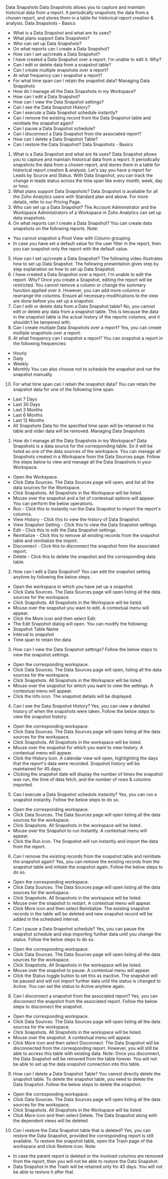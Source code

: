 Data Snapshots
Data Snapshots allows you to capture and maintain historical data from a report. It periodically snapshots the data from a chosen report, and stores them in a table for historical report creation & analysis.
Data Snapshots - Basics
- What is a Data Snapshot and what are its uses?
- What plans support Data Snapshots?
- Who can set up Data Snapshots?
- On what reports can I create a Data Snapshot?
- How can I set up/create a Data Snapshot?
- I have created a Data Snapshot over a report. I'm unable to edit it. Why?
- Can I edit or delete data from a snapshot table?
- Can I create multiple snapshots over a report?
- At what frequency can I snapshot a report?
- For what time span can I retain the snapshot data?
Managing Data Snapshots
- How do I manage all the Data Snapshots in my Workspace?
- How can I edit a Data Snapshot?
- How can I view the Data Snapshot settings?
- Can I see the Data Snapshot History?
- Can I execute a Data Snapshot schedule instantly?
- Can I remove the existing record from the Data Snapshot table and reinitiate the snapshot again?
- Can I pause a Data Snapshot schedule?
- Can I disconnect a Data Snapshot from the associated report?
- How can I delete a Data Snapshot Table?
- Can I restore the Data Snapshot?
Data Snapshots - Basics
1. What is a Data Snapshot and what are its uses?
Data Snapshot allows you to capture and maintain historical data from a report. It periodically snapshots the data from a chosen report, and stores them in a table for historical report creation & analysis. Let's say you have a report for Leads by Source and Status. With Data Snapshot, you can track the change in leads status across the time span like every month, week, day or hour.
2. What plans support Data Snapshots?
Data Snapshot is available for all the Zoho Analytics users with Standard plan and above. For more details, refer to our Pricing Page.
3. Who can set up a Data Snapshot?
The Account Administrator and the Workspace Administrators of a Workspace in Zoho Analytics can set up data snapshots.
4. On what reports can I create a Data Snapshot?
You can create data snapshots on the following reports.
Note:
- You cannot snapshot a Pivot View with Column grouping.
- In case you have set a default value for the user filter in the report, then you can snapshot only the report with the default value.
5. How can I set up/create a Data Snapshot?
The following video illustrates how to set up Data Snapshot.
The following presentation gives step by step explanation on how to set up Data Snapshot.
6. I have created a Data Snapshot over a report. I'm unable to edit the report. Why?
Once you create a Snapshot, editing the report will be restricted. You cannot remove a column or change the summary function applied over it. However, you can add more columns or rearrange the columns. Ensure all necessary modifications to the view are done before you set up a snapshot.
7. Can I edit or delete data from a Data Snapshot table?
No, you cannot edit or delete any data from a snapshot table. This is because the data in the snapshot table is the actual history of the reports columns, and it shouldn't be tampered with.
8. Can I create multiple Data Snapshots over a report?
Yes, you can create multiple snapshots over a report.
9. At what frequency can I snapshot a report?
You can snapshot a report in the following frequencies:
- Hourly
- Daily
- Weekly
- Monthly
You can also choose not to schedule the snapshot and run the snapshot manually.
10. For what time span can I retain the snapshot data?
You can retain the snapshot data for one of the following time span:
- Last 7 Days
- Last 30 Days
- Last 3 Months
- Last 6 Months
- Last 12 Months
- All Snapshots
Data for the specified time span will be retained in the table and older data will be removed.
Managing Data Snapshots
1. How do I manage all the Data Snapshots in my Workspace?
Data Snapshots is a data source for the corresponding table. So it will be listed as one of the data sources of the workspace. You can manage all Snapshots created in a Workspace from the Data Sources page.
Follow the steps below to view and manage all the Data Snapshots in your Workspace.
- Open the Workspace.
- Click Data Sources. The Data Sources page will open, and list all the data sources for the Workspace.
- Click Snapshots. All Snapshots in the Workspace will be listed.
- Mouse over the snapshot and a list of contextual options will appear. You can perform the below operations.
- Run - Click this to instantly run the Data Snapshot to import the report's columns.
- View History - Click this to view the history of Data Snapshot.
- View Snapshot Setting - Click this to view the Data Snapshot settings.
- Edit - Click this to edit the Data Snapshot settings.
- Reinitialize - Click this to remove all existing records from the snapshot table and reinitialize the import.
- Disconnect - Click this to disconnect the snapshot from the associated report.
- Delete - Click this to delete the snapshot and the corresponding data table.
2. How can I edit a Data Snapshot?
You can edit the snapshot setting anytime by following the below steps.
- Open the workspace in which you have set up a snapshot.
- Click Data Sources. The Data Sources page will open listing all the data sources for the workspace.
- Click Snapshots. All Snapshots in the Workspace will be listed.
- Mouse over the snapshot you want to edit. A contextual menu will appear.
- Click the More icon and then select Edit.
- The Edit Snapshot dialog will open. You can modify the following:
- Snapshot Table Name
- Interval to snapshot
- Time span to retain the data
3. How can I view the Data Snapshot settings?
Follow the below steps to view the snapshot settings.
- Open the corresponding workspace.
- Click Data Sources. The Data Sources page will open, listing all the data sources for the workspace.
- Click Snapshots. All Snapshots in the Workspace will be listed.
- Mouse over the snapshot for which you want to view the settings. A contextual menu will appear.
- Click the Info icon. The snapshot details will be displayed.
4. Can I see the Data Snapshot History?
Yes, you can view a detailed history of when the snapshots were taken. Follow the below steps to view the snapshot history:
- Open the corresponding workspace.
- Click Data Sources. The Data Sources page will open listing all the data sources for the workspace.
- Click Snapshots. All Snapshots in the workspace will be listed.
- Mouse over the snapshot for which you want to view history. A contextual menu will appear.
- Click the History icon. A calendar view will open, highlighting the days that the report's data were recorded. Snapshot history will be maintained for 45 days.
- Clicking the snapshot date will display the number of times the snapshot was run, the time of data fetch, and the number of rows & columns imported.
5. Can I execute a Data Snapshot schedule instantly?
Yes, you can run a snapshot instantly. Follow the below steps to do so.
- Open the corresponding workspace.
- Click Data Sources. The Data Sources page will open listing all the data sources for the workspace.
- Click Snapshots. All Snapshots in the workspace will be listed.
- Mouse over the Snapshot to run instantly. A contextual menu will appear.
- Click the Run icon. The Snapshot will run instantly and import the data from the report.
6. Can I remove the existing records from the snapshot table and reinitiate the snapshot again?
Yes, you can remove the existing records from the snapshot table and initiate the snapshot again. Follow the below steps to do so.
- Open the corresponding workspace.
- Click Data Sources. The Data Sources page will open listing all the data sources for the workspace.
- Click Snapshots. All Snapshots in the workspace will be listed.
- Mouse over the snapshot to restart. A contextual menu will appear.
- Click More icon and then select Reinitialize. The existing snapshot records in the table will be deleted and new snapshot record will be added in the scheduled interval.
7. Can I pause a Data Snapshot schedule?
Yes, you can pause the snapshot schedule and stop importing further data until you change the status. Follow the below steps to do so.
- Open the corresponding workspace.
- Click Data Sources. The Data Sources page will open listing all the data sources for the workspace.
- Click Snapshots. All Snapshots in the workspace will be listed.
- Mouse over the snapshot to pause. A contextual menu will appear.
- Click the Status toggle button to set this as inactive.
The snapshot will be paused and will not import further data until the status is changed to Active. You can set the status to Active anytime again.
8. Can I disconnect a snapshot from the associated report?
Yes, you can disconnect the snapshot from the associated report.
Follow the below steps to disconnect the snapshot.
- Open the corresponding workspace.
- Click Data Sources. The Data Sources page will open listing all the data sources for the workspace.
- Click Snapshots. All Snapshots in the workspace will be listed.
- Mouse over the snapshot. A contextual menu will appear.
- Click More icon and then select Disconnect. The Data Snapshot will be disconnected from the corresponding report. However, you will still be able to access this table with existing data.
Note: Once you disconnect, the Data Snapshot will be removed from the table forever. You will not be able to set up the data snapshot connection into this table.
9. How can I delete a Data Snapshot Table?
You cannot directly delete the snapshot table. To delete the snapshot table, you need to delete the Data Snapshot.
Follow the below steps to delete the snapshot.
- Open the corresponding workspace.
- Click Data Sources. The Data Sources page will open listing all the data sources for the workspace.
- Click Snapshots. All Snapshots in the Workspace will be listed.
- Click More icon and then select Delete. The Data Snapshot along with the dependent views will be deleted.
10. Can I restore the Data Snapshot table that is deleted?
Yes, you can restore the Data Snapshot, provided the corresponding report is still available. To restore the snapshot table, open the Trash page of the workspace and click Restore icon.
Note:
- In case the parent report is deleted or the involved columns are removed from the report, then you will not be able to restore the Data Snapshot.
- Data Snapshot in the Trash will be retained only for 45 days. You will not be able to restore it after that.